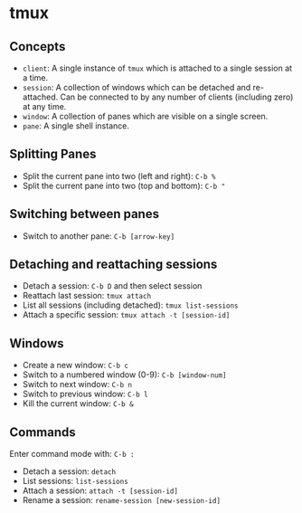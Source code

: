# tmux

## Concepts

- `client`: A single instance of `tmux` which is attached to a single session at a time.
- `session`: A collection of windows which can be detached and re-attached. Can be connected to by any number of clients (including zero) at any time.
- `window`: A collection of panes which are visible on a single screen.
- `pane`: A single shell instance.

## Splitting Panes

- Split the current pane into two (left and right): `C-b %`
- Split the current pane into two (top and bottom): `C-b "`

## Switching between panes

- Switch to another pane: `C-b [arrow-key]`

## Detaching and reattaching sessions

- Detach a session: `C-b D` and then select session
- Reattach last session: `tmux attach`
- List all sessions (including detached): `tmux list-sessions`
- Attach a specific session: `tmux attach -t [session-id]`

## Windows

- Create a new window: `C-b c`
- Switch to a numbered window (0-9): `C-b [window-num]`
- Switch to next window: `C-b n`
- Switch to previous window: `C-b l`
- Kill the current window: `C-b &`

## Commands

Enter command mode with: `C-b :`

- Detach a session: `detach`
- List sessions: `list-sessions`
- Attach a session: `attach -t [session-id]`
- Rename a session: `rename-session [new-session-id]`
